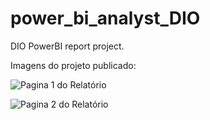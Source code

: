 # power_bi_analyst_DIO
DIO PowerBI report project.

Imagens do projeto publicado:

![Pagina 1 do Relatório](https://github.com/DevMarcus007/power_bi_analyst_DIO/Pagina1.PNG)


![Pagina 2 do Relatório](https://github.com/DevMarcus007/power_bi_analyst_DIO/Pagina2.PNG)
